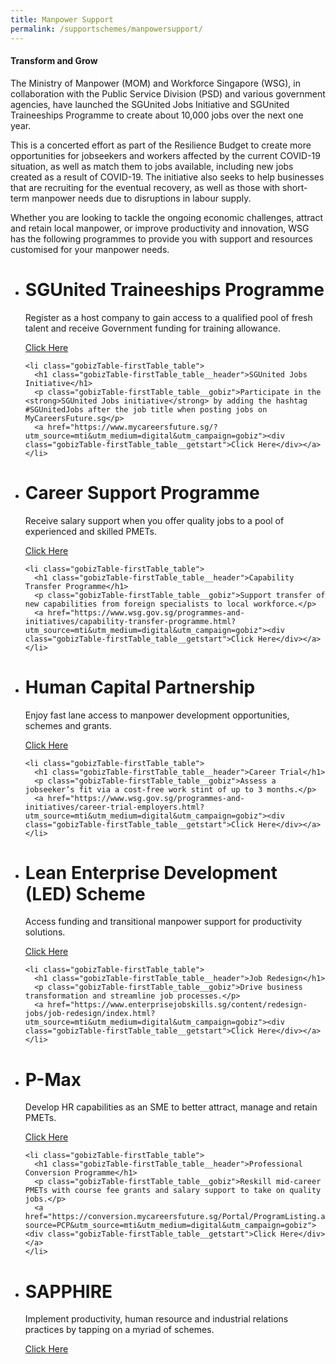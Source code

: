 ```yaml
---
title: Manpower Support
permalink: /supportschemes/manpowersupport/
---
```


#### **Transform and Grow**
The Ministry of Manpower (MOM) and Workforce Singapore (WSG), in collaboration with the Public Service Division (PSD) and various government agencies, have launched the SGUnited Jobs Initiative and SGUnited Traineeships Programme to create about 10,000 jobs over the next one year.

This is a concerted effort as part of the Resilience Budget to create more opportunities for jobseekers and workers affected by the current COVID-19 situation, as well as match them to jobs available, including new jobs created as a result of COVID-19. The initiative also seeks to help businesses that are recruiting for the eventual recovery, as well as those with short-term manpower needs due to disruptions in labour supply.

Whether you are looking to tackle the ongoing economic challenges, attract and retain local manpower, or improve productivity and innovation, WSG has the following programmes to provide you with support and resources customised for your manpower needs.

<div class="gobizTable">
  <ul class="gobizTable-firstTable">
    <li class="gobizTable-firstTable_table">
      <h1 class="gobizTable-firstTable_table__header">SGUnited Traineeships Programme</h1>
      <p class="gobizTable-firstTable_table__gobiz">Register as a host company to gain access to a qualified pool of fresh talent and receive Government funding for training allowance.</p>
      <a href="https://www.wsg.gov.sg/SGUnitedTraineeships-HostCompanies.html?utm_source=mti&utm_medium=digital&utm_campaign=gobiz"><div class="gobizTable-firstTable_table__getstart">Click Here</div></a>
    </li>

    <li class="gobizTable-firstTable_table">
      <h1 class="gobizTable-firstTable_table__header">SGUnited Jobs Initiative</h1>
      <p class="gobizTable-firstTable_table__gobiz">Participate in the <strong>SGUnited Jobs initiative</strong> by adding the hashtag #SGUnitedJobs after the job title when posting jobs on MyCareersFuture.sg</p>
      <a href="https://www.mycareersfuture.sg/?utm_source=mti&utm_medium=digital&utm_campaign=gobiz"><div class="gobizTable-firstTable_table__getstart">Click Here</div></a>
    </li>
  </ul>
</div>

<div class="gobizTable">
  <ul class="gobizTable-firstTable">
    <li class="gobizTable-firstTable_table">
      <h1 class="gobizTable-firstTable_table__header">Career Support Programme</h1>
      <p class="gobizTable-firstTable_table__gobiz">Receive salary support when you offer quality jobs to a pool of experienced and skilled PMETs.</p>
      <a href="https://www.wsg.gov.sg/programmes-and-initiatives/wsg-career-support-programme-employers.html?utm_source=mti&utm_medium=digital&utm_campaign=gobiz"><div class="gobizTable-firstTable_table__getstart">Click Here</div></a>
    </li>

    <li class="gobizTable-firstTable_table">
      <h1 class="gobizTable-firstTable_table__header">Capability Transfer Programme</h1>
      <p class="gobizTable-firstTable_table__gobiz">Support transfer of new capabilities from foreign specialists to local workforce.</p>
      <a href="https://www.wsg.gov.sg/programmes-and-initiatives/capability-transfer-programme.html?utm_source=mti&utm_medium=digital&utm_campaign=gobiz"><div class="gobizTable-firstTable_table__getstart">Click Here</div></a>
    </li>
  </ul>
</div>

<div class="gobizTable">
  <ul class="gobizTable-firstTable">
    <li class="gobizTable-firstTable_table">
      <h1 class="gobizTable-firstTable_table__header">Human Capital Partnership</h1>
      <p class="gobizTable-firstTable_table__gobiz">Enjoy fast lane access to manpower development opportunities, schemes and grants.</p>
      <a href="https://www.tal.sg/tafep/Getting-Started/Exemplary/HCP-Programme?utm_source=mti&utm_medium=digital&utm_campaign=gobiz"><div class="gobizTable-firstTable_table__getstart">Click Here</div></a>
    </li>

    <li class="gobizTable-firstTable_table">
      <h1 class="gobizTable-firstTable_table__header">Career Trial</h1>
      <p class="gobizTable-firstTable_table__gobiz">Assess a jobseeker’s fit via a cost-free work stint of up to 3 months.</p>
      <a href="https://www.wsg.gov.sg/programmes-and-initiatives/career-trial-employers.html?utm_source=mti&utm_medium=digital&utm_campaign=gobiz"><div class="gobizTable-firstTable_table__getstart">Click Here</div></a>
    </li>
  </ul>
</div>

<div class="gobizTable">
  <ul class="gobizTable-firstTable">
    <li class="gobizTable-firstTable_table">
      <h1 class="gobizTable-firstTable_table__header">Lean Enterprise Development (LED) Scheme</h1>
      <p class="gobizTable-firstTable_table__gobiz">Access funding and transitional manpower support for productivity solutions.</p>
      <a href="https://www.wsg.gov.sg/programmes-and-initiatives/manpower-lean-productivity/lean-enterprise-development.html?utm_source=mti&utm_medium=digital&utm_campaign=gobiz"><div class="gobizTable-firstTable_table__getstart">Click Here</div></a>
    </li>

    <li class="gobizTable-firstTable_table">
      <h1 class="gobizTable-firstTable_table__header">Job Redesign</h1>
      <p class="gobizTable-firstTable_table__gobiz">Drive business transformation and streamline job processes.</p>
      <a href="https://www.enterprisejobskills.sg/content/redesign-jobs/job-redesign/index.html?utm_source=mti&utm_medium=digital&utm_campaign=gobiz"><div class="gobizTable-firstTable_table__getstart">Click Here</div></a>
    </li>
  </ul>
</div>

<div class="gobizTable">
  <ul class="gobizTable-firstTable">
    <li class="gobizTable-firstTable_table">
      <h1 class="gobizTable-firstTable_table__header">P-Max</h1>
      <p class="gobizTable-firstTable_table__gobiz">Develop HR capabilities as an SME to better attract, manage and retain PMETs.</p>
      <a href="https://www.wsg.gov.sg/programmes-and-initiatives/p-max-employer.html?utm_source=mti&utm_medium=digital&utm_campaign=gobiz"><div class="gobizTable-firstTable_table__getstart">Click Here</div></a>
    </li>

    <li class="gobizTable-firstTable_table">
      <h1 class="gobizTable-firstTable_table__header">Professional Conversion Programme</h1>
      <p class="gobizTable-firstTable_table__gobiz">Reskill mid-career PMETs with course fee grants and salary support to take on quality jobs.</p>
      <a href="https://conversion.mycareersfuture.sg/Portal/ProgramListing.aspx?source=PCP&utm_source=mti&utm_medium=digital&utm_campaign=gobiz"><div class="gobizTable-firstTable_table__getstart">Click Here</div></a>
    </li>
  </ul>
</div>

<div class="gobizTable">
  <ul class="gobizTable-firstTable">
    <li class="gobizTable-firstTable_table">
      <h1 class="gobizTable-firstTable_table__header">SAPPHIRE</h1>
      <p class="gobizTable-firstTable_table__gobiz">Implement productivity, human resource and industrial relations practices by tapping on a myriad of schemes.</p>
      <a href="https://snef.org.sg/adaptgrow/sapphire/?utm_source=mti&utm_medium=digital&utm_campaign=gobiz"><div class="gobizTable-firstTable_table__getstart">Click Here</div></a>
    </li>
  </ul>
</div>

